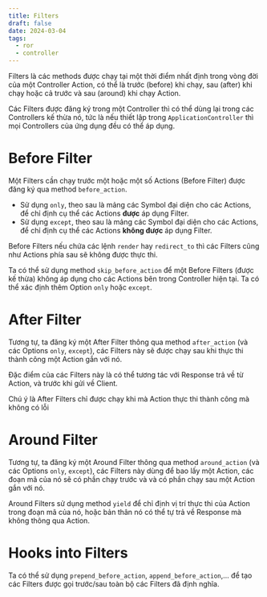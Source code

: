 ```yaml
---
title: Filters
draft: false
date: 2024-03-04
tags:
  - ror
  - controller
---
```


Filters là các methods được chạy tại một thời điểm nhất định trong vòng đời của một Controller Action, có thể là trước (before) khi chạy, sau (after) khi chạy hoặc cả trước và sau (around) khi chạy Action.

Các Filters được đăng ký trong một Controller thì có thể dùng lại trong các Controllers kế thừa nó, tức là nếu thiết lập trong `ApplicationController` thì mọi Controllers của ứng dụng đều có thể áp dụng.

# Before Filter

Một Filters cần chạy trước một hoặc một số Actions (Before Filter) được đăng ký qua method `before_action`.
- Sử dụng `only`, theo sau là mảng các Symbol đại diện cho các Actions, để chỉ định cụ thể các Actions **được** áp dụng Filter.
- Sử dụng `except`, theo sau là mảng các Symbol đại diện cho các Actions, để chỉ định cụ thể các Actions **không được** áp dụng Filter.

Before Filters nếu chứa các lệnh `render` hay `redirect_to` thì các Filters cũng như Actions phía sau sẽ không được thực thi.

Ta có thể sử dụng method `skip_before_action` để một Before Filters (được kế thừa) không áp dụng cho các Actions bên trong Controller hiện tại. Ta có thể xác định thêm Option `only` hoặc `except`.

# After Filter

Tương tự, ta đăng ký một After Filter thông qua method `after_action` (và các Options `only`, `except`), các Filters này sẽ được chạy sau khi thực thi thành công một Action gắn với nó.

Đặc điểm của các Filters này là có thể tương tác với Response trả về từ Action, và trước khi gửi về Client.

Chú ý là After Filters chỉ được chạy khi mà Action thực thi thành công mà không có lỗi

# Around Filter

Tương tự, ta đăng ký một Around Filter thông qua method `around_action` (và các Options `only`, `except`), các Filters này dùng để bao lấy một Action, các đoạn mã của nó sẽ có phần chạy trước và và có phần chạy sau một Action gắn với nó.

Around Filters sử dụng method `yield` để chỉ định vị trí thực thi của Action trong đoạn mã của nó, hoặc bản thân nó có thể tự trả về Response mà không thông qua Action.

# Hooks into Filters

Ta có thể sử dụng `prepend_before_action`, `append_before_action`,... để tạo các Filters được gọi trước/sau toàn bộ các Filters đã định nghĩa.